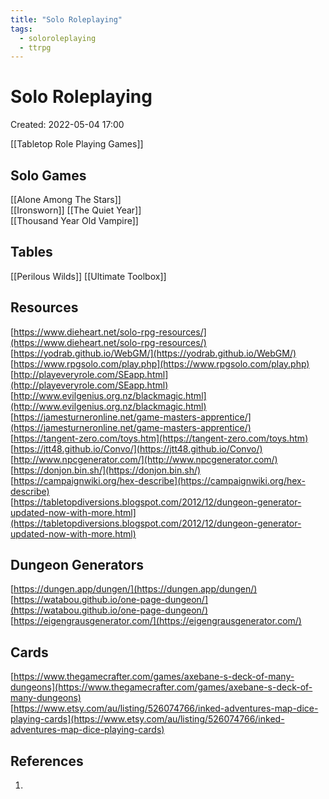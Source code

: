 ```yaml
---
title: "Solo Roleplaying"
tags:
  - soloroleplaying
  - ttrpg
---
```

# Solo Roleplaying

Created: 2022-05-04 17:00  

[[Tabletop Role Playing Games]]

## Solo Games
[[Alone Among The Stars]]  
[[Ironsworn]]
[[The Quiet Year]]  
[[Thousand Year Old Vampire]]  

## Tables
[[Perilous Wilds]]
[[Ultimate Toolbox]]  

## Resources
[https://www.dieheart.net/solo-rpg-resources/](https://www.dieheart.net/solo-rpg-resources/)  
[https://yodrab.github.io/WebGM/](https://yodrab.github.io/WebGM/)  
[https://www.rpgsolo.com/play.php](https://www.rpgsolo.com/play.php)  
[http://playeveryrole.com/SEapp.html](http://playeveryrole.com/SEapp.html) 
[http://www.evilgenius.org.nz/blackmagic.html](http://www.evilgenius.org.nz/blackmagic.html)  
[https://jamesturneronline.net/game-masters-apprentice/](https://jamesturneronline.net/game-masters-apprentice/)  
[https://tangent-zero.com/toys.htm](https://tangent-zero.com/toys.htm)  
[https://jtt48.github.io/Convo/](https://jtt48.github.io/Convo/)  
[http://www.npcgenerator.com/](http://www.npcgenerator.com/)  
[https://donjon.bin.sh/](https://donjon.bin.sh/)  
[https://campaignwiki.org/hex-describe](https://campaignwiki.org/hex-describe)  
[https://tabletopdiversions.blogspot.com/2012/12/dungeon-generator-updated-now-with-more.html](https://tabletopdiversions.blogspot.com/2012/12/dungeon-generator-updated-now-with-more.html)

## Dungeon Generators  
[https://dungen.app/dungen/](https://dungen.app/dungen/)  
[https://watabou.github.io/one-page-dungeon/](https://watabou.github.io/one-page-dungeon/)  
[https://eigengrausgenerator.com/](https://eigengrausgenerator.com/)

## Cards  
[https://www.thegamecrafter.com/games/axebane-s-deck-of-many-dungeons](https://www.thegamecrafter.com/games/axebane-s-deck-of-many-dungeons)  
[https://www.etsy.com/au/listing/526074766/inked-adventures-map-dice-playing-cards](https://www.etsy.com/au/listing/526074766/inked-adventures-map-dice-playing-cards)

## References
1. 

